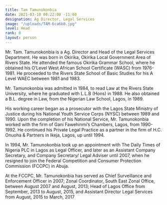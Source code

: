 ```yaml
---
title: Tam Tamunokonbia
date: 2021-03-10 00:22:00 -11:00
designation: Ag Director, Legal Services
image: "/uploads/TAM-6ca6b0.jpg"
level: Head
rank: 8
layout: person
---
```


Mr. Tam. Tamunokonbia is a Ag. Director and Head of the Legal Services Department. He was born in Okirika, Okirika Local Government Area of Rivers State. He attended the famous Okirika Grammar School, where he obtained his O’Level West African School Certificate (WASC) from 1976-1981. He proceeded to the Rivers State School of Basic Studies for his A Level WAEC between 1981 and 1983.

Mr. Tamunokonbia was admitted in 1984, to read Law at the Rivers State University, where he graduated with L.L.B (Hons) in 1988. He also obtained a B.L. degree in Law, from the Nigerian Law School, Lagos, in 1989.

His working career began as a prosecutor with the Lagos State Ministry of Justice during his National Youth Service Corps (NYSC) between 1989 and 1990. Upon the completion of his National Service, Mr. Tamunokonbia worked with the firm of Gani Fawehinmi’s Chambers, Lagos, from 1990-1992. He continued his Private Legal Practice as a partner in the firm of H.C. Onuoha & Partners in Ikeja, Lagos, up until 1994.

In 1994, Mr. Tamunokonbia took up an appointment with The Daily Times of Nigeria PLC in Lagos as Legal Officer, and later as an Assistant Company Secretary, and Company Secretary/ Legal Adviser until 2007, when he resigned to join the Federal Competition and Consumer Protection Commission (FCCPC) in Abuja.

At the FCCPC, Mr. Tamunokonbia has served as Chief Surveillance and Enforcement Officer in 2007; Zonal Coordinator, South East Zonal Office, between August 2007 and August, 2013; Head of Lagos Office from September, 2013 to August, 2015, and Assistant Director Legal Services from August, 2015 to March, 2017
